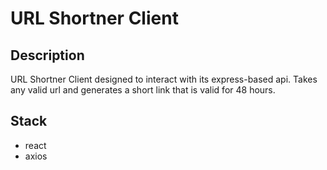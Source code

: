 # URL Shortner Client

## Description
URL Shortner Client designed to interact with its express-based api. Takes any valid url and generates a short link that is valid for 48 hours.

## Stack
- react
- axios
  
